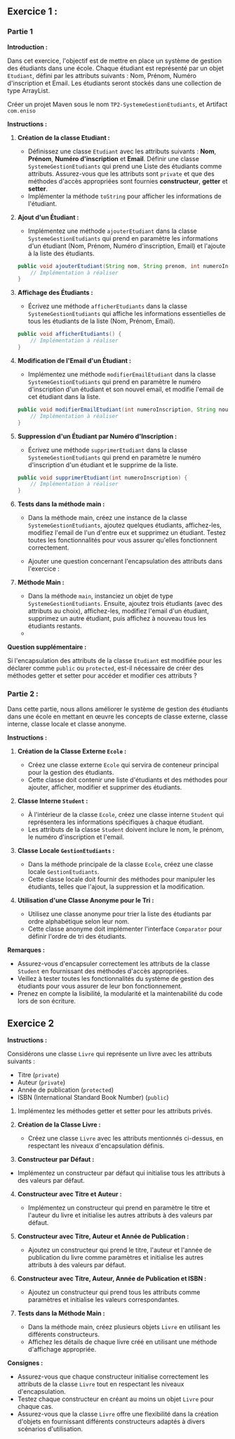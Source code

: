 
## Exercice 1 :

### Partie 1
**Introduction :**

Dans cet exercice, l'objectif est de mettre en place un système de gestion des étudiants dans une école. Chaque étudiant est représenté par un objet `Etudiant`, défini par les attributs suivants : Nom, Prénom, Numéro d'inscription et Email. Les étudiants seront stockés dans une collection de type ArrayList.

Créer un projet Maven sous le nom `TP2-SystemeGestionEtudiants`, et Artifact `com.eniso`

**Instructions :**

1. **Création de la classe Etudiant :**
    - Définissez une classe `Etudiant` avec les attributs suivants : **Nom**, **Prénom**, **Numéro d'inscription** et **Email**. Définir une classe `SystemeGestionEtudiants` qui prend une Liste des étudiants comme attributs. Assurez-vous que les attributs sont `private` et que des méthodes d'accès appropriées sont fournies **constructeur**, **getter** et **setter**.
    - Implémenter la méthode `toString` pour afficher les informations de l'étudiant.
2. **Ajout d'un Étudiant :**
    - Implémentez une méthode `ajouterEtudiant` dans la classe `SystemeGestionEtudiants` qui prend en paramètre les informations d'un étudiant (Nom, Prénom, Numéro d'inscription, Email) et l'ajoute à la liste des étudiants.

   ```java
   public void ajouterEtudiant(String nom, String prenom, int numeroInscription, String email) {
       // Implémentation à réaliser
   }
   ```

3. **Affichage des Étudiants :**
    - Écrivez une méthode `afficherEtudiants` dans la classe `SystemeGestionEtudiants` qui affiche les informations essentielles de tous les étudiants de la liste (Nom, Prénom, Email).

   ```java
   public void afficherEtudiants() {
       // Implémentation à réaliser
   }
   ```

4. **Modification de l'Email d'un Étudiant :**
    - Implémentez une méthode `modifierEmailEtudiant` dans la classe `SystemeGestionEtudiants` qui prend en paramètre le numéro d'inscription d'un étudiant et son nouvel email, et modifie l'email de cet étudiant dans la liste.

   ```java
   public void modifierEmailEtudiant(int numeroInscription, String nouvelEmail) {
       // Implémentation à réaliser
   }
   ```

5. **Suppression d'un Étudiant par Numéro d'Inscription :**
    - Écrivez une méthode `supprimerEtudiant` dans la classe `SystemeGestionEtudiants` qui prend en paramètre le numéro d'inscription d'un étudiant et le supprime de la liste.

   ```java
   public void supprimerEtudiant(int numeroInscription) {
       // Implémentation à réaliser
   }
   ```

6. **Tests dans la méthode main :**
    - Dans la méthode main, créez une instance de la classe `SystemeGestionEtudiants`, ajoutez quelques étudiants, affichez-les, modifiez l'email de l'un d'entre eux et supprimez un étudiant. Testez toutes les fonctionnalités pour vous assurer qu'elles fonctionnent correctement.

    - Ajouter une question concernant l'encapsulation des attributs dans l'exercice :
7. **Méthode Main :**
    - Dans la méthode `main`, instanciez un objet de type `SystemeGestionEtudiants`. Ensuite, ajoutez trois étudiants (avec des attributs au choix), affichez-les, modifiez l'email d'un étudiant, supprimez un autre étudiant, puis affichez à nouveau tous les étudiants restants.
    -
**Question supplémentaire :**

Si l'encapsulation des attributs de la classe `Etudiant` est modifiée pour les déclarer comme `public` ou `protected`, est-il nécessaire de créer des méthodes getter et setter pour accéder et modifier ces attributs ?


### Partie 2 :

Dans cette partie, nous allons améliorer le système de gestion des étudiants dans une école en mettant en œuvre les concepts de classe externe, classe interne, classe locale et classe anonyme.

**Instructions :**

1. **Création de la Classe Externe `Ecole` :**
    - Créez une classe externe `Ecole` qui servira de conteneur principal pour la gestion des étudiants.
    - Cette classe doit contenir une liste d'étudiants et des méthodes pour ajouter, afficher, modifier et supprimer des étudiants.

2. **Classe Interne `Student` :**
    - À l'intérieur de la classe `Ecole`, créez une classe interne `Student` qui représentera les informations spécifiques à chaque étudiant.
    - Les attributs de la classe `Student` doivent inclure le nom, le prénom, le numéro d'inscription et l'email.

3. **Classe Locale `GestionEtudiants` :**
    - Dans la méthode principale de la classe `Ecole`, créez une classe locale `GestionEtudiants`.
    - Cette classe locale doit fournir des méthodes pour manipuler les étudiants, telles que l'ajout, la suppression et la modification.

4. **Utilisation d'une Classe Anonyme pour le Tri :**
    - Utilisez une classe anonyme pour trier la liste des étudiants par ordre alphabétique selon leur nom.
    - Cette classe anonyme doit implémenter l'interface `Comparator` pour définir l'ordre de tri des étudiants.

**Remarques :**

- Assurez-vous d'encapsuler correctement les attributs de la classe `Student` en fournissant des méthodes d'accès appropriées.
- Veillez à tester toutes les fonctionnalités du système de gestion des étudiants pour vous assurer de leur bon fonctionnement.
- Prenez en compte la lisibilité, la modularité et la maintenabilité du code lors de son écriture.

## Exercice 2

**Instructions :**

Considérons une classe `Livre` qui représente un livre avec les attributs suivants :
- Titre (`private`)
- Auteur (`private`)
- Année de publication (`protected`)
- ISBN (International Standard Book Number) (`public`)

1. Implémentez les méthodes getter et setter pour les attributs privés.

2. **Création de la Classe Livre :**
    - Créez une classe `Livre` avec les attributs mentionnés ci-dessus, en respectant les niveaux d'encapsulation définis.

3. **Constructeur par Défaut :**
- Implémentez un constructeur par défaut qui initialise tous les attributs à des valeurs par défaut.

4. **Constructeur avec Titre et Auteur :**
    - Implémentez un constructeur qui prend en paramètre le titre et l'auteur du livre et initialise les autres attributs à des valeurs par défaut.

5. **Constructeur avec Titre, Auteur et Année de Publication :**
    - Ajoutez un constructeur qui prend le titre, l'auteur et l'année de publication du livre comme paramètres et initialise les autres attributs à des valeurs par défaut.

6. **Constructeur avec Titre, Auteur, Année de Publication et ISBN :**
    - Ajoutez un constructeur qui prend tous les attributs comme paramètres et initialise les valeurs correspondantes.

7. **Tests dans la Méthode Main :**
    - Dans la méthode main, créez plusieurs objets `Livre` en utilisant les différents constructeurs.
    - Affichez les détails de chaque livre créé en utilisant une méthode d'affichage appropriée.

**Consignes :**
- Assurez-vous que chaque constructeur initialise correctement les attributs de la classe `Livre` tout en respectant les niveaux d'encapsulation.
- Testez chaque constructeur en créant au moins un objet `Livre` pour chaque cas.
- Assurez-vous que la classe `Livre` offre une flexibilité dans la création d'objets en fournissant différents constructeurs adaptés à divers scénarios d'utilisation.

